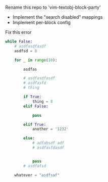 Rename this repo to 'vim-textobj-block-party'

- Implement the "search disabled" mappings
- Implement per-block config

Fix this error


```python
while False:
    # asdfasdfasdf
    asdfsd = 8

    for _ in range(10):

        asdfas

        # asdfasdfasdf
        # asdfasfd
        # thing

        if True:
            thing = 8
        elif False:

            pass

        elif True:
            another = '1232'

        else:
            # adfabsdf adf
            # asdfasfdasdf


            pass
        # asdfafsd

    whatever = "asdfsaf"
```
